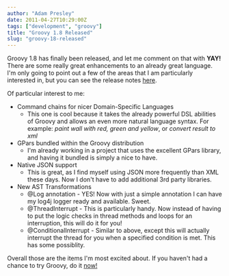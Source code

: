 ```yaml
---
author: "Adam Presley"
date: 2011-04-27T10:29:00Z
tags: ["development", "groovy"]
title: "Groovy 1.8 Released"
slug: "groovy-18-released"
---
```


Groovy 1.8 has finally been released, and let me comment on that with
**YAY!** There are some really great enhancements to an already great
language. I'm only going to point out a few of the areas that I am
particularly interested in, but you can see the release notes [here](http://docs.codehaus.org/display/GROOVY/Groovy+1.8+release+notes).

Of particular interest to me:

* Command chains for nicer Domain-Specific Languages
	* This one is cool because it takes the already powerful DSL abilities of Groovy and allows an even more natural language syntax. For example: *paint wall with red, green and yellow*, or *convert result to xml*
* GPars bundled within the Groovy distribution
	* I'm already working in a project that uses the excellent GPars library, and having it bundled is simply a nice to have.
* Native JSON support
	* This is great, as I find myself using JSON more frequently than XML these days. Now I don't have to add additional 3rd party libraries.
* New AST Transformations
	* @Log annotation - YES! Now with just a simple annotation I can have my log4j logger ready and available. Sweet.
	* @ThreadInterrupt - This is particularly handy. Now instead of having to put the logic checks in thread methods and loops for an interruption, this will do it for you!
	* @ConditionalInterrupt - Similar to above, except this will actually interrupt the thread for you when a specified condition is met. This has some possiblity.

Overall those are the items I'm most excited about. If you haven't had a
chance to try Groovy, do it [now!](http://groovy.codehaus.org/)
